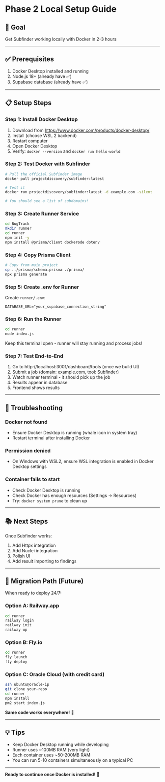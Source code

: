 # Phase 2 Local Setup Guide

## 🎯 Goal
Get Subfinder working locally with Docker in 2-3 hours

---

## ✅ Prerequisites

1. Docker Desktop installed and running
2. Node.js 18+ (already have ✅)
3. Supabase database (already have ✅)

---

## 📋 Setup Steps

### Step 1: Install Docker Desktop

1. Download from https://www.docker.com/products/docker-desktop/
2. Install (choose WSL 2 backend)
3. Restart computer
4. Open Docker Desktop
5. Verify: `docker --version` and `docker run hello-world`

### Step 2: Test Docker with Subfinder

```bash
# Pull the official Subfinder image
docker pull projectdiscovery/subfinder:latest

# Test it
docker run projectdiscovery/subfinder:latest -d example.com -silent

# You should see a list of subdomains!
```

### Step 3: Create Runner Service

```bash
cd BugTrack
mkdir runner
cd runner
npm init -y
npm install @prisma/client dockerode dotenv
```

### Step 4: Copy Prisma Client

```bash
# Copy from main project
cp ../prisma/schema.prisma ./prisma/
npx prisma generate
```

### Step 5: Create .env for Runner

Create `runner/.env`:
```env
DATABASE_URL="your_supabase_connection_string"
```

### Step 6: Run the Runner

```bash
cd runner
node index.js
```

Keep this terminal open - runner will stay running and process jobs!

### Step 7: Test End-to-End

1. Go to http://localhost:3001/dashboard/tools (once we build UI)
2. Submit a job (domain: example.com, tool: Subfinder)
3. Watch runner terminal - it should pick up the job
4. Results appear in database
5. Frontend shows results

---

## 🐛 Troubleshooting

### Docker not found
- Ensure Docker Desktop is running (whale icon in system tray)
- Restart terminal after installing Docker

### Permission denied
- On Windows with WSL2, ensure WSL integration is enabled in Docker Desktop settings

### Container fails to start
- Check Docker Desktop is running
- Check Docker has enough resources (Settings → Resources)
- Try: `docker system prune` to clean up

---

## 📚 Next Steps

Once Subfinder works:
1. Add Httpx integration
2. Add Nuclei integration  
3. Polish UI
4. Add result importing to findings

---

## 🚀 Migration Path (Future)

When ready to deploy 24/7:

### Option A: Railway.app
```bash
cd runner
railway login
railway init
railway up
```

### Option B: Fly.io
```bash
cd runner
fly launch
fly deploy
```

### Option C: Oracle Cloud (with credit card)
```bash
ssh ubuntu@oracle-ip
git clone your-repo
cd runner
npm install
pm2 start index.js
```

**Same code works everywhere!** 🎉

---

## 💡 Tips

- Keep Docker Desktop running while developing
- Runner uses ~100MB RAM (very light)
- Each container uses ~50-200MB RAM
- You can run 5-10 containers simultaneously on a typical PC

---

**Ready to continue once Docker is installed!** 🚀

